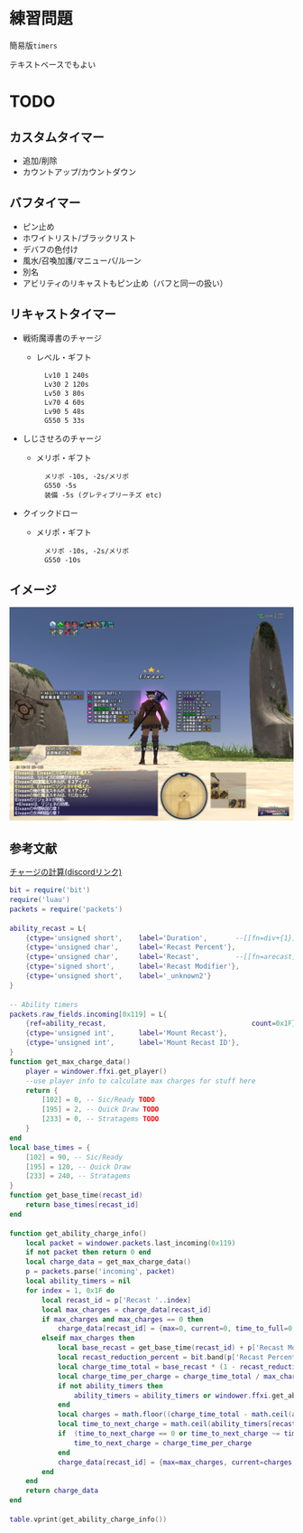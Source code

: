 # 練習問題
簡易版`timers`

テキストベースでもよい

# TODO

## カスタムタイマー
* 追加/削除
* カウントアップ/カウントダウン

## バフタイマー
* ピン止め
* ホワイトリスト/ブラックリスト
* デバフの色付け
* 風水/召喚加護/マニューバ/ルーン
* 別名
* アビリティのリキャストもピン止め（バフと同一の扱い）

## リキャストタイマー
- 戦術魔導書のチャージ
    - レベル・ギフト
    
            Lv10 1 240s
            Lv30 2 120s
            Lv50 3 80s
            Lv70 4 60s
            Lv90 5 48s
            G550 5 33s
- しじさせろのチャージ
    - メリポ・ギフト
            
            メリポ -10s, -2s/メリポ
            G550 -5s
            装備 -5s (グレティブリーチズ etc)
- クイックドロー
    - メリポ・ギフト
    
            メリポ -10s, -2s/メリポ
            G550 -10s

## イメージ

![SS1](assets/screenshot1.png)

## 参考文献
[チャージの計算(discordリンク)](https://discord.com/channels/338590234235371531/501099968539525126/1275888648230801449)

```lua
bit = require('bit')
require('luau')
packets = require('packets')

ability_recast = L{
    {ctype='unsigned short',    label='Duration',       --[[fn=div+{1}]]},            -- 00 -- base recast
    {ctype='unsigned char',     label='Recast Percent'},                        -- 02 -- X/60 CDR
    {ctype='unsigned char',     label='Recast',         --[[fn=arecast]]},            -- 03 -- JA Recast ID
    {ctype='signed short',      label='Recast Modifier'},                       -- 04    in seconds, for charges
    {ctype='unsigned short',    label='_unknown2'}                              -- 06 -- just padding
}

-- Ability timers
packets.raw_fields.incoming[0x119] = L{
    {ref=ability_recast,                                    count=0x1F},        -- 04
    {ctype='unsigned int',      label='Mount Recast'},                          -- beeg number TODO
    {ctype='unsigned int',      label='Mount Recast ID'},                       -- beeg number + 4 TODO
}
function get_max_charge_data()
    player = windower.ffxi.get_player()
    --use player info to calculate max charges for stuff here
    return {
        [102] = 0, -- Sic/Ready TODO
        [195] = 2, -- Quick Draw TODO
        [233] = 0, -- Stratagems TODO
    }
end
local base_times = {
    [102] = 90, -- Sic/Ready
    [195] = 120, -- Quick Draw
    [233] = 240, -- Stratagems
}
function get_base_time(recast_id)
    return base_times[recast_id]
end

function get_ability_charge_info()
    local packet = windower.packets.last_incoming(0x119)
    if not packet then return 0 end
    local charge_data = get_max_charge_data()
    p = packets.parse('incoming', packet)
    local ability_timers = nil
    for index = 1, 0x1F do
        local recast_id = p['Recast '..index]
        local max_charges = charge_data[recast_id]
        if max_charges and max_charges == 0 then
            charge_data[recast_id] = {max=0, current=0, time_to_full=0, time_to_next=0, time_per_charge=0}
        elseif max_charges then
            local base_recast = get_base_time(recast_id) + p['Recast Modifier '..index]
            local recast_reduction_percent = bit.band(p['Recast Percent '..index], 0x3F) * 0.016666668
            local charge_time_total = base_recast * (1 - recast_reduction_percent)
            local charge_time_per_charge = charge_time_total / max_charges
            if not ability_timers then
                ability_timers = ability_timers or windower.ffxi.get_ability_recasts()
            end
            local charges = math.floor((charge_time_total - math.ceil(ability_timers[recast_id])) / charge_time_per_charge)
            local time_to_next_charge = math.ceil(ability_timers[recast_id]) % charge_time_per_charge -- TODO maybe make this more accurate rather than using ceil and modulo only
            if  (time_to_next_charge == 0 or time_to_next_charge ~= time_to_next_charge --[[NaN]]) and ability_timers[recast_id] > 0 then
                time_to_next_charge = charge_time_per_charge
            end
            charge_data[recast_id] = {max=max_charges, current=charges, time_to_full=ability_timers[recast_id], time_to_next=time_to_next_charge, time_per_charge=charge_time_per_charge}
        end
    end
    return charge_data
end

table.vprint(get_ability_charge_info())
```